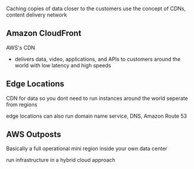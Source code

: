 Caching copies of data closer to the customers use the concept of CDNs, content delivery network

## Amazon CloudFront
AWS's CDN
- delivers data, video, applications, and APIs to customers around the world with low latency and high speeds

## Edge Locations
CDN for data so you dont need to run instances around the world
seperate from regions

edge locations can also run domain name service, DNS, Amazon Route 53



## AWS Outposts 
Basically a full operational mini region inside your own data center

run infrastructure in a hybrid cloud approach